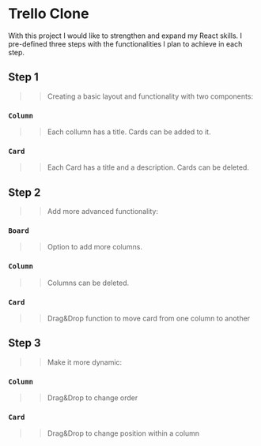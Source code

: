 # Trello Clone

With this project I would like to strengthen and expand my React skills.
I pre-defined three steps with the functionalities I plan to achieve in each step.

## Step 1

>> Creating a basic layout and functionality with two components:

### `Column`

>> Each collumn has a title.
>> Cards can be added to it.

### `Card`

>> Each Card has a title and a description.
>> Cards can be deleted.


## Step 2

>> Add more advanced functionality:

### `Board`

>> Option to add more columns.

### `Column`

>> Columns can be deleted.

### `Card`

>> Drag&Drop function to move card from one column to another


## Step 3

>> Make it more dynamic:

### `Column`

>> Drag&Drop to change order

### `Card`

>> Drag&Drop to change position within a column